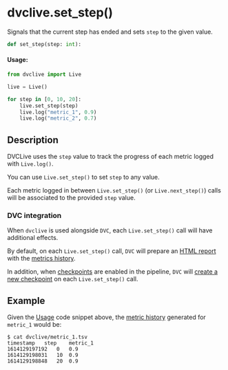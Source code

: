 # dvclive.set_step()

Signals that the current step has ended and sets `step` to the given value.

```py
def set_step(step: int):
```

#### Usage:

```py
from dvclive import Live

live = Live()

for step in [0, 10, 20]:
    live.set_step(step)
    live.log("metric_1", 0.9)
    live.log("metric_2", 0.7)
```

## Description

DVCLive uses the `step` value to track the progress of each metric logged with
`Live.log()`.

You can use `Live.set_step()` to set `step` to any value.

Each metric logged in between `Live.set_step()` (or `Live.next_step()`) calls
will be associated to the provided `step` value.

### DVC integration

When `dvclive` is used alongside `DVC`, each `Live.set_step()` call will have
additional effects.

By default, on each `Live.set_step()` call, `DVC` will prepare an
[HTML report](/doc/dvclive/dvclive-with-dvc#html-report) with the
[metrics history](/doc/dvclive/get-started#lhistory).

In addition, when
[checkpoints](/doc/user-guide/experiment-management/checkpoints) are enabled in
the <abbr>pipeline</abbr>, `DVC` will
[create a new checkpoint](/doc/dvclive/dvclive-with-dvc#checkpoints) on each
`Live.set_step()` call.

## Example

Given the [Usage](#usage) code snippet above, the
[metric history](/doc/dvclive/get-started#history) generated for `metric_1`
would be:

```dvc
$ cat dvclive/metric_1.tsv
timestamp	step	metric_1
1614129197192	0	0.9
1614129198031   10	0.9
1614129198848	20	0.9
```

